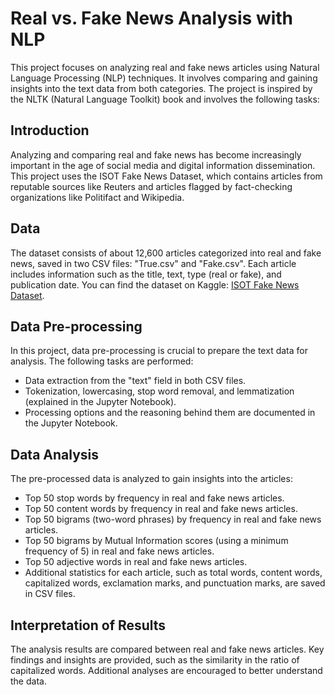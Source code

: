 # Real vs. Fake News Analysis with NLP

This project focuses on analyzing real and fake news articles using Natural Language Processing (NLP) techniques. It involves comparing and gaining insights into the text data from both categories. The project is inspired by the NLTK (Natural Language Toolkit) book and involves the following tasks:


## Introduction

Analyzing and comparing real and fake news has become increasingly important in the age of social media and digital information dissemination. This project uses the ISOT Fake News Dataset, which contains articles from reputable sources like Reuters and articles flagged by fact-checking organizations like Politifact and Wikipedia.

## Data

The dataset consists of about 12,600 articles categorized into real and fake news, saved in two CSV files: "True.csv" and "Fake.csv". Each article includes information such as the title, text, type (real or fake), and publication date. You can find the dataset on Kaggle: [ISOT Fake News Dataset](https://www.kaggle.com/datasets/emineyetm/fakenews-detection-datasets).

## Data Pre-processing

In this project, data pre-processing is crucial to prepare the text data for analysis. The following tasks are performed:

- Data extraction from the "text" field in both CSV files.
- Tokenization, lowercasing, stop word removal, and lemmatization (explained in the Jupyter Notebook).
- Processing options and the reasoning behind them are documented in the Jupyter Notebook.

## Data Analysis

The pre-processed data is analyzed to gain insights into the articles:

- Top 50 stop words by frequency in real and fake news articles.
- Top 50 content words by frequency in real and fake news articles.
- Top 50 bigrams (two-word phrases) by frequency in real and fake news articles.
- Top 50 bigrams by Mutual Information scores (using a minimum frequency of 5) in real and fake news articles.
- Top 50 adjective words in real and fake news articles.
- Additional statistics for each article, such as total words, content words, capitalized words, exclamation marks, and punctuation marks, are saved in CSV files.

## Interpretation of Results

The analysis results are compared between real and fake news articles. Key findings and insights are provided, such as the similarity in the ratio of capitalized words. Additional analyses are encouraged to better understand the data.
